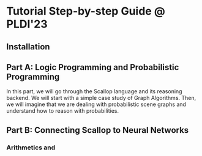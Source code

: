 # Tutorial Step-by-step Guide @ PLDI'23

## Installation

## Part A: Logic Programming and Probabilistic Programming

In this part, we will go through the Scallop language and its reasoning backend.
We will start with a simple case study of Graph Algorithms.
Then, we will imagine that we are dealing with probabilistic scene graphs and
understand how to reason with probabilities.

## Part B: Connecting Scallop to Neural Networks

### Arithmetics and
